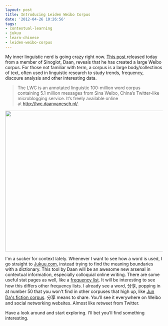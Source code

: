 ```yaml
---
layout: post
title: Introducing Leiden Weibo Corpus
date: '2012-04-26 10:26:56'
tags:
- contextual-learning
- jukuu
- learn-chinese
- leiden-weibo-corpus
---
```


My inner linguistic nerd is going crazy right now. <a href="http://sinoglot.com/blog/2012/04/new-linguistic-corpus-of-sina-weibo-messages/">This post </a>released today from a member of Sinoglot, Daan, reveals that he has created a large Weibo corpus. For those not familiar with term, a corpus is a large body/collectinos of text, often used in linguistic research to study trends, frequency, discoure analysis and other interesting data.
<blockquote>The LWC is an annotated linguistic 100-million word corpus containing 5.1 million messages from Sina Weibo, China’s Twitter-like microblogging service. It’s freely available online at <a href="http://lwc.daanvanesch.nl/">http://lwc.daanvanesch.nl/</a>.</blockquote>
<a href="http://res.cloudinary.com/daxztt3th/image/upload/v1412837259/Screen-Shot-2012-04-26-at-11_11_12-AM_eq34es.png"><img class="aligncenter size-full wp-image-903" title="Leiden Weibo Corpus" src="http://res.cloudinary.com/daxztt3th/image/upload/v1412837259/Screen-Shot-2012-04-26-at-11_11_12-AM_eq34es.png" alt="" width="631" height="450" /></a>

I'm a sucker for context lately. Whenever I want to see how a word is used, I go straight to <a href="http://jukuu.com">Jukuu.com</a>, instead trying to find the meaning boundaries with a dictionary. This tool by Daan will be an awesome new arsenal in contextual information, especially colloquial online writing. There are some useful stat pages as well, like a <a href="http://lwc.daanvanesch.nl/frequentwords.php">frequency list</a>. It will be interesting to see how this differs other frequency lists. I already see a word, 分享, popping in at number 50 that you won't find in other corpuses that high up, like <a href="http://lingua.mtsu.edu/chinese-computing/statistics/bigram/form.php">Jun Da's fiction corpus</a>. 分享 means to share. You'll see it everywhere on Weibo and social networking websites. Almost like retweet from Twitter.

Have a look around and start exploring. I'll bet you'll find something interesting.